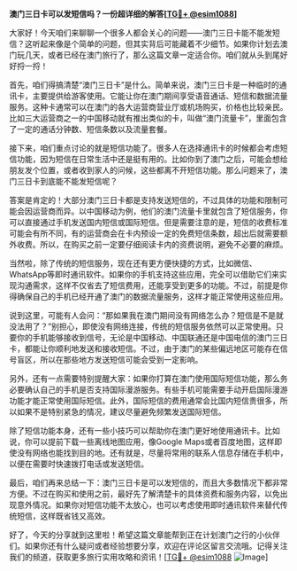 **澳门三日卡可以发短信吗？一份超详细的解答[[TG💪+ @esim1088](https://t.me/s/esim1088)]**

大家好！今天咱们来聊聊一个很多人都会关心的问题——澳门三日卡能不能发短信？这听起来像是个简单的问题，但其实背后可能藏着不少细节。如果你计划去澳门玩几天，或者已经在澳门旅行了，那么这篇文章一定适合你。咱们就从头到尾好好捋一捋！

首先，咱们得搞清楚“澳门三日卡”是什么。简单来说，澳门三日卡是一种临时的通讯卡，主要提供给游客使用。它能让你在澳门期间享受语音通话、短信和数据流量服务。这种卡通常可以在澳门的各大运营商营业厅或机场购买，价格也比较亲民。比如三大运营商之一的中国移动就有推出类似的卡，叫做“澳门流量卡”，里面包含了一定的通话分钟数、短信条数以及流量套餐。

接下来，咱们重点讨论的就是短信功能了。很多人在选择通讯卡的时候都会考虑短信功能，因为短信在日常生活中还是挺有用的。比如你到了澳门之后，可能会想给朋友发个位置，或者收到家人的问候，这些都离不开短信功能。那么问题来了，澳门三日卡到底能不能发短信呢？

答案是肯定的！大部分澳门三日卡都是支持发送短信的，不过具体的功能和限制可能会因运营商而异。以中国移动为例，他们的澳门流量卡里就包含了短信服务，你可以直接通过手机发送国内短信或国际短信。但是需要注意的是，短信的收费标准可能会有所不同，有的运营商会在卡内预设一定的免费短信条数，超出后就需要额外收费。所以，在购买之前一定要仔细阅读卡内的资费说明，避免不必要的麻烦。

当然啦，除了传统的短信服务，现在还有更方便快捷的方式，比如微信、WhatsApp等即时通讯软件。如果你的手机支持这些应用，完全可以借助它们来实现沟通需求，这样不仅省去了短信费用，还能享受到更多的功能。不过，前提是你得确保自己的手机已经开通了澳门的数据流量服务，这样才能正常使用这些应用。

说到这里，可能有人会问：“那如果我在澳门期间没有网络怎么办？短信是不是就没法用了？”别担心，即使没有网络连接，传统的短信服务依然可以正常使用。只要你的手机能够接收到信号，无论是中国移动、中国联通还是中国电信的澳门三日卡，都能让你顺利地发送和接收短信。不过，由于澳门的某些偏远地区可能存在信号盲区，所以在那些地方发送短信可能会受到一定影响。

另外，还有一点需要特别提醒大家：如果你打算在澳门使用国际短信功能，那么务必要确认自己的手机是否支持国际漫游服务。有些手机可能需要手动开启国际漫游功能才能正常使用国际短信。此外，国际短信的费用通常会比国内短信贵很多，所以如果不是特别紧急的情况，建议尽量避免频繁发送国际短信。

除了短信功能本身，还有一些小技巧可以帮助你在澳门更好地使用通讯卡。比如说，你可以提前下载一些离线地图应用，像Google Maps或者百度地图，这样即使没有网络也能找到目的地。还有就是，尽量将常用的联系人信息存储在手机中，以便在需要时快速拨打电话或发送短信。

最后，咱们再来总结一下：澳门三日卡是可以发短信的，而且大多数情况下都非常方便。不过在购买和使用之前，最好先了解清楚卡的具体资费和服务内容，以免出现意外情况。如果你对短信功能不太放心，也可以考虑使用即时通讯软件来替代传统短信，这样既省钱又高效。

好了，今天的分享就到这里啦！希望这篇文章能帮到正在计划澳门之行的小伙伴们。如果你还有什么疑问或者经验想要分享，欢迎在评论区留言交流哦。记得关注我们的频道，获取更多旅行实用攻略和资讯！[[TG💪+ @esim1088](https://t.me/s/esim1088) ![Image](https://i.postimg.cc/4NQfJmqS/Snipaste-2025-05-13-00-14-12.png)]